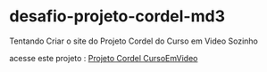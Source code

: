 # desafio-projeto-cordel-md3
 Tentando Criar o site do Projeto Cordel do Curso em Video Sozinho

acesse este projeto : <a href="https://rafaelcl77.github.io/desafio-projeto-cordel-md3/">Projeto Cordel CursoEmVideo</a>